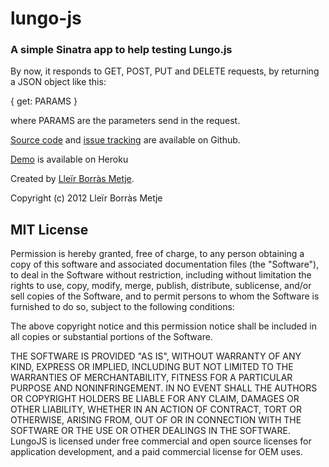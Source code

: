 # lungo-js
### A simple Sinatra app to help testing Lungo.js

By now, it responds to GET, POST, PUT and DELETE requests, by returning a JSON object like this:

 { get: PARAMS }

where PARAMS are the parameters send in the request.

[Source code](https://github.com/lleirborras/lungo-js) and [issue tracking](http://github.com/lleirborras/lungo-js/issues) are available on Github.

[Demo](http://lungo-js.heroku.com) is available on Heroku

Created by [Lleïr Borràs Metje](http://twitter.com/lleirborras).

Copyright (c) 2012 Lleïr Borràs Metje

## MIT License

Permission is hereby granted, free of charge, to any person obtaining
a copy of this software and associated documentation files (the
"Software"), to deal in the Software without restriction, including
without limitation the rights to use, copy, modify, merge, publish,
distribute, sublicense, and/or sell copies of the Software, and to
permit persons to whom the Software is furnished to do so, subject to
the following conditions:

The above copyright notice and this permission notice shall be
included in all copies or substantial portions of the Software.

THE SOFTWARE IS PROVIDED "AS IS", WITHOUT WARRANTY OF ANY KIND,
EXPRESS OR IMPLIED, INCLUDING BUT NOT LIMITED TO THE WARRANTIES OF
MERCHANTABILITY, FITNESS FOR A PARTICULAR PURPOSE AND
NONINFRINGEMENT. IN NO EVENT SHALL THE AUTHORS OR COPYRIGHT HOLDERS BE
LIABLE FOR ANY CLAIM, DAMAGES OR OTHER LIABILITY, WHETHER IN AN ACTION
OF CONTRACT, TORT OR OTHERWISE, ARISING FROM, OUT OF OR IN CONNECTION
WITH THE SOFTWARE OR THE USE OR OTHER DEALINGS IN THE SOFTWARE.
LungoJS is licensed under free commercial and open source licenses for 
application development, and a paid commercial license for OEM uses.
